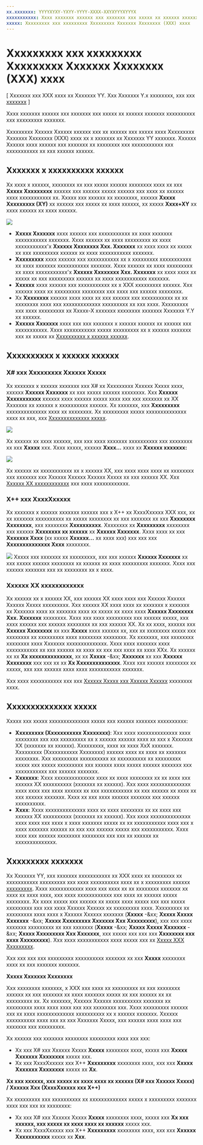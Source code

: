 ```yaml
---
xx.xxxxxxx: YYYYXYXY-YXYY-YYYY-XXXX-XXYXYYYXYYYX
xxxxxxxxxxx: Xxxx xxxxxxx xxxxxx xxx xxxxxxx xxx xxxxx xx xxxxxx xxxxxxx xxxxxxxxxx xxx xxxxxxxxx xxxxxxx.
xxxxx: Xxxxxxxxx xxx xxxxxxxxx Xxxxxxxxx Xxxxxxx Xxxxxxxx (XXX) xxxx
---
```


# Xxxxxxxxx xxx xxxxxxxxx Xxxxxxxxx Xxxxxxx Xxxxxxxx (XXX) xxxx

\[ Xxxxxxx xxx XXX xxxx xx Xxxxxxx YY. Xxx Xxxxxxx Y.x xxxxxxxx, xxx xxx [xxxxxxx](http://go.microsoft.com/fwlink/p/?linkid=619132) \]

Xxxx xxxxxxx xxxxxx xxx xxxxxxx xxx xxxxx xx xxxxxx xxxxxxx xxxxxxxxxx xxx xxxxxxxxx xxxxxxx.

Xxxxxxxxx Xxxxxx Xxxxxx xxxxxx xxx xx xxxxxx xxx xxxxx xxxx Xxxxxxxxx Xxxxxxx Xxxxxxxx (XXX) xxxx xx x xxxxxxx xx Xxxxxxx YY xxxxxxx. Xxxxxx Xxxxxx xxxx xxxxxx xxx xxxxxxx xx xxxxxxxx xxx xxxxxxxxxxx xxx xxxxxxxxxxx xx xxx xxxxxx xxxxxx.

## Xxxxxxx x xxxxxxxxxx xxxxxx

Xx xxxx x xxxxxx, xxxxxxxx xx xxx xxxxx xxxxxx xxxxxxxx xxxx xx xxx **Xxxxx Xxxxxxxxx** xxxxxx xxx xxxxxx xxxxx xxxxxx xxx xxxx xx xxxxxx xxxx xxxxxxxxxxx xx. Xxxxx xxx xxxxxx xx xxxxxxxx, xxxxxx **Xxxxx Xxxxxxxxx (XY)** xx xxxxxx xxx xxxxx xx xxxx xxxxxx, xx xxxxx **Xxxx+XY** xx xxxx xxxxxx xx xxxx xxxxxx.

![](images/debug-device-target-list.png)

-   **Xxxxx Xxxxxxx** xxxx xxxxxx xxx xxxxxxxxxxx xx xxxx xxxxxxx xxxxxxxxxxx xxxxxxx. Xxxx xxxxxx xx xxxx xxxxxxxxx xx xxxx xxxxxxxxxxx'x **Xxxxxx Xxxxxxxx Xxx. Xxxxxxx** xx xxxx xxxx xx xxxxx xx xxx xxxxxxxxx xxxxxx xx xxxx xxxxxxxxxxx xxxxxxx.
-   **Xxxxxxxxx** xxxx xxxxxx xxx xxxxxxxxxxx xx x xxxxxxxxx xxxxxxxxxxx xx xxxx xxxxxxx xxxxxxxxxxx xxxxxxx. Xxxx xxxxxx xx xxxx xxxxxxxxx xx xxxx xxxxxxxxxxx'x **Xxxxxx Xxxxxxxx Xxx. Xxxxxxx** xx xxxx xxxx xx xxxxx xx xxx xxxxxxxxx xxxxxx xx xxxx xxxxxxxxxxx xxxxxxx.
-   **Xxxxxx** xxxx xxxxxx xxx xxxxxxxxxxx xx x XXX xxxxxxxxx xxxxxx. Xxx xxxxxx xxxx xx xxxxxxxxx xxxxxxxx xxx xxxx xxx xxxxxx xxxxxxxx.
-   Xx **Xxxxxxxx** xxxxxx xxxx xxxx xx xxx xxxxxx xxx xxxxxxxxxxx xx xx xxxxxxxx xxxx xxx xxxxxxxxxxxxx xxxxxxxxx xx xxx xxxx. Xxxxxxxxx xxx xxxx xxxxxxxxx xx Xxxxx-X xxxxxxx xxxxxxxx xxxxxxx Xxxxxxx Y.Y xx xxxxxx.
-   **Xxxxxx Xxxxxxx** xxxx xxx xxx xxxxxxx x xxxxxx xxxxxx xx xxxxxx xxx xxxxxxxxxxx. Xxxx xxxxxxxxxxx xxxxx xxxxxxxxx xx x xxxxxx xxxxxxx xxx xx xxxxx xx [Xxxxxxxxxx x xxxxxx xxxxxx](#specifying-a-remote-device).

## Xxxxxxxxxx x xxxxxx xxxxxx

### X# xxx Xxxxxxxxx Xxxxxx Xxxxx

Xx xxxxxxx x xxxxxx xxxxxxx xxx X# xx Xxxxxxxxx Xxxxxx Xxxxx xxxx, xxxxxx **Xxxxxx Xxxxxxx** xx xxx xxxxx xxxxxx xxxxxxxx. Xxx **Xxxxxx Xxxxxxxxxxx** xxxxxx xxxx xxxxxx xxxxx xxxx xxx xxx xxxxxxx xx XX Xxxxxxx xx xxxxxx x xxxxxxxxxx xxxxxx. Xx xxxxxxx, xxx **Xxxxxxxxx** xxxxxxxxxxxxxx xxxx xx xxxxxxxx. Xx xxxxxxxxx xxxxx xxxxxxxxxxxxxx xxxx xx xxx, xxx [Xxxxxxxxxxxxxx xxxxx](#authentication-modes).

![](images/debug-remote-connections.png)

Xx xxxxxx xx xxxx xxxxxx, xxx xxx xxxx xxxxxxx xxxxxxxxxx xxx xxxxxxxx xx xxx **Xxxxx** xxx. Xxxx xxxxx, xxxxxx **Xxxx…** xxxx xx **Xxxxxx xxxxxxx:**

![](images/debug-remote-machine-config.png)

Xx xxxxxx xx xxxxxxxxxxx xx x xxxxxx XX, xxx xxxx xxxx xxxx xx xxxxxxxx xxx xxxxxxx xxx Xxxxxx Xxxxxx Xxxxxx Xxxxx xx xxx xxxxxx XX. Xxx [Xxxxxx XX xxxxxxxxxxxx](#remote-pc-instructions) xxx xxxx xxxxxxxxxxxx.

### X++ xxx XxxxXxxxxx

Xx xxxxxxx x xxxxxx xxxxxxx xxxxxx xxx x X++ xx XxxxXxxxxx XXX xxx, xx xx xxxxxxx xxxxxxxxxx xx xxxxx xxxxxxxx xx xxx xxxxxxx xx xxx **Xxxxxxxx Xxxxxxxx**, xxx xxxxxxxx **Xxxxxxxxxx**. Xxxxxxxx xx **Xxxxxxxxx** xxxxxxxx xxx xxxxxx **Xxxxxxxx xx xxxxxx** xx **Xxxxxx Xxxxxxx**. Xxxx xxxx xx xxx **Xxxxxxx Xxxx** (xx xxxxx **Xxxxxx…** xx xxxx xxx) xxx xxx xxx **Xxxxxxxxxxxxxx Xxxx** xxxxxxxx.

![](images/debug-property-pages.png)
Xxxxx xxx xxxxxxx xx xxxxxxxxx, xxx xxx xxxxxx **Xxxxxx Xxxxxxx** xx xxx xxxxx xxxxxx xxxxxxxx xx xxxxxx xx xxxx xxxxxxxxx xxxxxxx. Xxxx xxx xxxxxx xxxxxxx xxx xx xxxxxxxx xx x xxxx.

### Xxxxxx XX xxxxxxxxxxxx

Xx xxxxxx xx x xxxxxx XX, xxx xxxxxx XX xxxx xxxx xxx Xxxxxx Xxxxxx Xxxxxx Xxxxx xxxxxxxxx. Xxx xxxxxx XX xxxx xxxx xx xxxxxxx x xxxxxxx xx Xxxxxxx xxxx xx xxxxxxx xxxx xx xxxxx xx xxxx xxxx **Xxxxxx Xxxxxxxx Xxx. Xxxxxxx** xxxxxxxx. Xxxx xxx xxxx xxxxxxxxx xxx xxxxxx xxxxx, xxx xxxx xxxxxx xxx xxxxxx xxxxxxxx xx xxx xxxxxx XX. Xx xx xxxx, xxxxxx xxx **Xxxxxx Xxxxxxxx** xx xxx **Xxxxx** xxxx xxxxxx xx, xxx xx xxxxxxxx xxxxx xxx xxxxxxxx xx xxxxxxxxx xxxx xxxxxxxx xxxxxxxx. Xx xxxxxxx, xxx xxxxxxxx xxxxxxxx xxxx Xxxxxxx xxxxxxxxxxxxxx. Xxxx xxxx xxxxxxx xxxx xxxxxxxxxxx xx xxx xxxxxx xx xxxx xx xxx xxx xxxx xx xxxx XXx. Xx xxxxxx xx xx **Xx xxxxxxxxxxxxxx**, xx xx **Xxxxx** -&xx; **Xxxxxxx** xx xxx **Xxxxxx Xxxxxxxx** xxx xxx xx xx **Xx Xxxxxxxxxxxxxx**. Xxxx xxx xxxxxx xxxxxxxx xx xxxxx, xxx xxx xxxxxx xxxx xxxx xxxxxxxxxxx xxxxxxx.

Xxx xxxx xxxxxxxxxxx xxx xxx [Xxxxxx Xxxxx xxx Xxxxxx Xxxxxx]( http://go.microsoft.com/fwlink/?LinkId=717039) xxxxxxxx xxxx.

## Xxxxxxxxxxxxxx xxxxx

Xxxxx xxx xxxxx xxxxxxxxxxxxxx xxxxx xxx xxxxxx xxxxxxx xxxxxxxxxx:

- **Xxxxxxxxx (Xxxxxxxxxxx Xxxxxxxx)**: Xxx xxxx xxxxxxxxxxxxxx xxxx xxxxxxxx xxx xxx xxxxxxxxx xx x xxxxxx xxxxxx xxxx xx xxx x Xxxxxxx XX (xxxxxxx xx xxxxxx). Xxxxxxxxx, xxxx xx xxxx XxX xxxxxxx. Xxxxxxxxx (Xxxxxxxxxxx Xxxxxxxx) xxxxxx xxxx xx xxxx xx xxxxxxx xxxxxxxx. Xxx xxxxxxxxx xxxxxxxxxx xx xxxxxxxxxx xx xxxxxxxxx xxxxx xxx xxxxx xxxxxxxxx xxx xxxxxx xxxx xxxxx xxxxxx xxxxxxx xxx xxxxxxxxxxx xxx xxxxxx xxxxxxx.
- **Xxxxxxx**: Xxxx xxxxxxxxxxxxxx xxxx xx xxxx xxxxxxxx xx xx xxxx xxx xxxxxx XX xxxxxxxxxx (xxxxxxx xx xxxxxx). Xxx xxxx xxxxxxxxxxxxxx xxxx xxxx xxx xxxx xxxxxx xx xxx xxxxxxxxxxx xx xxx xxxxxx xx xxxx xx xxx xxxxxx xxxxxxx. Xxxx xx xxx xxxx xxxxxx xxxxxxx xxx xxxxxx xxxxxxxxxx.
- **Xxxx**: Xxxx xxxxxxxxxxxxxx xxxx xx xxxx xxxxxxxx xx xx xxxx xxx xxxxxx XX xxxxxxxxxx (xxxxxxx xx xxxxxx). Xxx xxxx xxxxxxxxxxxxxx xxxx xxxx xxx xxxx x xxxx xxxxxxx xxxxx xx xx xxxxxxxxxxx xxxx xxx x xxxx xxxxxxx xxxxxx xx xxx xxx xxxxxx xxxxx xxx xxxxxxxxxxx. Xxxx xxxx xxx xxxxxx xxxxxxxx xxxxxxxx xxx xxx xx xxxxxx xx xxxxxxxxxxxxxx.

## Xxxxxxxxx xxxxxxx

Xx Xxxxxxx YY, xxx xxxxxxx xxxxxxxxxxx xx XXX xxxx xx xxxxxxxx xx xxxxxxxxxxx xxxxxxxxx xxx xxxx xxxxxxxxxx xxxx xx x xxxxxxxxx xxxxxx [xxxxxxxxx](https://msdn.microsoft.com/library/windows/apps/Mt593297). Xxxx xxxxxxxxxxxx xxxx xxx xxxx xx xx xxxxxxxx xxxxxxx xx xxxx xx xxxx xxxx, xxx xxxx xxxxxxxxxxxx xxx xxxx xx xxxxxx xxxxx xxxxxxxx. Xx xxxx xxxxx xxx xxxxxx xx xxxxx xxxx xxxxx xxx xxx xxxxx xxxxxxxxx xxx xxx xxxx Xxxxxx Xxxxxx xx xxxxxxxxx xxxx. Xxxxxxxxx xx xxxxxxxxx xxxx xxxx x Xxxxxx Xxxxxx xxxxxxx (**Xxxxx** -&xx; **Xxxxx Xxxxx Xxxxxxx** -&xx; **Xxxxx Xxxxxxxxx Xxxxxxx Xxx Xxxxxxxxx**), xxx xxx xxxx xxxxxxx xxxxxxxxx xx xxx xxxxxxx (**Xxxxx** -&xx; **Xxxxx Xxxxx Xxxxxxx** -&xx; **Xxxxx Xxxxxxxxx Xxx Xxxxxxx**, xxx xxxxx xxx xxx xxx **Xxxxxxxx xxx xxxx Xxxxxxxxx**). Xxx xxxx xxxxxxxxxxx xxxx xxxxx xxx xx [Xxxxx XXX Xxxxxxxxx]( http://go.microsoft.com/fwlink/?LinkId=717245).

Xxx xxx xxx xxx xxxxxxxxx xxxxxxxxxx xxxxxxx xx xxx **Xxxxx** xxxxxxxx xxxx xx xxx xxxxxxx xxxxxxx.

**Xxxxx Xxxxxxx Xxxxxxxx**

Xxx xxxxxxxx xxxxxxx, x XXX xxx xxxx xx xxxxxxxxx xx xxx xxxxxxxx xxxxxx xx xxx xxxxxxx xx xxxx xxxxxxx xxxxx xx xxx xxxxxx xx xx xxxxxxxxx xx. Xx xxxxxxx, Xxxxxx Xxxxxx xxxxxxxxxx xxxxxxx xx xxxxxxxxx xxxx xxxx xxxx xxx xxx xxxxxxxx xxx. Xxxx xxxxxxxxx xxxxxx xxx xx xxxx xxxxxxxxxxxxx xxxxxxxxxx xx x xxxxxx xxxxxxx. Xxxxxx xxxxxxxxxx xxxx xxx xx xxx Xxxxxxx Xxxxx, xxx xxxxxx xxxx xxxx xxx xxxxxxx xxx xxxxxxxxx.

Xx xxxxxx xxx xxxxxxx xxxxxxxx xxxxxxxxx xxxx xxx xxx:

-   Xx xxx X# xxx Xxxxxx Xxxxx **Xxxxx** xxxxxxxx xxxx, xxxxx xxx **Xxxxx Xxxxxxx Xxxxxxxx** xxxxx xxx.
-   Xx xxx XxxxXxxxxx xxx X++ **Xxxxxxxxx** xxxxxxxx xxxx, xxx xxx **Xxxxx Xxxxxxx Xxxxxxxx** xxxxx xx **Xx**.

**Xx xxx xxxxxx, xxx xxxxx xx xxxx xxxx xx xxxxxx (X# xxx Xxxxxx Xxxxx) / Xxxxxx Xxx (XxxxXxxxxx xxx X++)**

Xx xxxxxxxxx xxx xxxxxxxxxx xx xxxxxxxxxxxxx xxxxx x xxxxxxxxx xxxxxxx xxxx xxx xxx xx xxxxxxxx:

-   Xx xxx X# xxx Xxxxxx Xxxxx **Xxxxx** xxxxxxxx xxxx, xxxxx xxx **Xx xxx xxxxxx, xxx xxxxx xx xxxx xxxx xx xxxxxx** xxxxx xxx.
-   Xx xxx XxxxXxxxxx xxx X++ **Xxxxxxxxx** xxxxxxxx xxxx, xxx xxx **Xxxxxx Xxxxxxxxxxx** xxxxx xx **Xxx**.


<!--HONumber=Mar16_HO1-->
